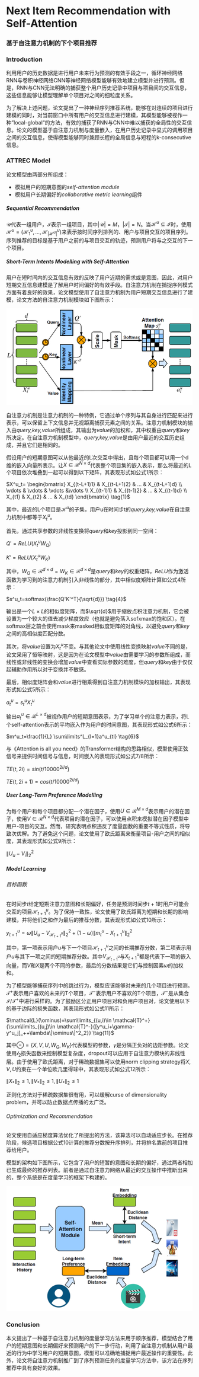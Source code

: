 # Next Item Recommendation with Self-Attention

### 基于自注意力机制的下个项目推荐

### Introduction

利用用户的历史数据是进行用户未来行为预测的有效手段之一，循环神经网络RNN与卷积神经网络CNN等神经网络模型能够有效地建立模型并进行预测。但是，RNN与CNN无法明确的捕获整个用户历史记录中项目与项目间的交互信息，这些信息能够让模型理解单个项目对之间的细粒度关系。

为了解决上述问题，论文提出了一种神经序列推荐系统，能够在对连续的项目进行建模的同时，对当前窗口中所有用户的交互信息进行建模，其模型能够被视作一种”local-global“的方法，有效的捕获了RNN与CNN中难以捕获的全局性的交互信息。论文的模型基于自注意力机制与度量嵌入，在用户历史记录中显式的调用项目之间的交互信息，使得模型能够同时兼顾长程的全局信息与短程的k-consecutive信息。

### ATTREC Model

论文模型由两部分所组成：

- 模拟用户的短期意图的*self-attention module*
- 模拟用户长期偏好的*collaborative metric learning*组件

##### Sequential Recommendation

$\mathcal{U}$代表一组用户，$\mathcal{I}$表示一组项目，其中$|\mathcal{U}|=M$，$|\mathcal{I}|=N$。当$\mathcal{H}^u \subseteq \mathcal{I}$时，使用$\mathcal{H}^u=(\mathcal{H}^u_1,...,\mathcal{H}^u_{|\mathcal{H}^u|})$来表示按时间序列排列的、用户与项目交互的项目序列。序列推荐的目标是基于用户之前的与项目交互的轨迹，预测用户将与之交互的下一个项目。

##### Short-Term Intents Modelling with Self-Attention

用户在短时间内的交互信息有效的反映了用户近期的需求或是意图，因此，对用户短期交互信息建模是了解用户时间偏好的有效手段。自注意力机制在捕捉序列模式方面有着良好的效果，论文模型使用了自注意力机制为用户短期交互信息进行了建模，论文方法的自注意力机制模块如下图所示：

![image-20210626155358840](https://raw.githubusercontent.com/Zjly/Image-hosting/master/202112301540981.png)

自注意力机制是注意力机制的一种特例，它通过单个序列与其自身进行匹配来进行表示，可以保留上下文信息并无视距离捕获元素之间的关系。注意力机制模块的输入由*query,key,value*所组成，其输出为*value*的加权和，其中权重由*query*和*key*所决定。在自注意力机制模型中，*query,key,value*是由用户最近的交互历史组成，并且它们是相同的。

假设用户的短期意图可以从他最近的L次交互中得出，且每个项目都可以用一个d维的嵌入向量所表示。让$X \in \mathcal{R}^{N\times d}$代表整个项目集的嵌入表示，那么将最近的L个项目依次堆叠到一起可以得到以下矩阵，其表现形式如公式1所示：

$X^u_t= \begin{bmatrix} X_{(t-L+1)1} & X_{(t-L+1)2} & ... & X_{(t-L+1)d} \\ \vdots & \vdots & \vdots &\vdots \\ X_{(t-1)1} & X_{(t-1)2} & ... & X_{(t-1)d} \\ X_{t1} & X_{t2} & ... & X_{td} \end{bmatrix} \tag{1}$

其中，最近的L个项目是$\mathcal{H}^u$的子集，用户u在时间步t的*query,key,value*在自注意力机制中都等于$X^u_t$。

首先，通过共享参数的非线性变换将*query*和*key*投影到同一空间：

$Q'=ReLU(X^u_tW_Q) \tag{2}$

$K'=ReLU(X^u_tW_K) \tag{3}$

其中，$W_Q \in \mathcal{R}^{d \times d} = W_K \in \mathcal{R}^{d \times d}$是*query*和*key*的权重矩阵，*ReLU*作为激活函数为学习到的注意力机制引入非线性的部分，其中相似度矩阵计算如公式4所示：

$s^u_t=softmax(\frac{Q'K'^T}{\sqrt{d}}) \tag{4}$

输出是一个$L \times L$的相似度矩阵，而$\sqrt{d}$用于缩放点积注意力机制，它会被设置为一个较大的值去减少梯度效应（也就是避免落入sofxmax的饱和区）。在softmax层之前会使用mask来masked相似度矩阵的对角线，以避免*query*和*key*之间的高相似度匹配分数。

其次，将*value*设置为$X^u_t$不变。与其他论文中使用线性变换映射*value*不同的是，论文采用了恒等映射，这是因为在论文模型中*value*由需要学习的参数所组成，而线性或非线性的变换会增加*value*中查看实际参数的难度，但*query*和*key*由于仅仅起辅助作用所以对于变换并不敏感。

最后，相似度矩阵会和*value*进行相乘得到自注意力机制模块的加权输出，其表现形式如公式5所示：

$a^u_t=s^u_tX^u_t \tag{5}$

输出$a^u_t \in \mathcal{R}^{L\times d}$被视作用户的短期意图表示，为了学习单个的注意力表示，将L个self-attention表示的平均嵌入作为用户的时间意图，其表现形式如公式6所示：

$m^u_t=\frac{1}{L} \sum\limits^L_{l=1}a^u_{tl} \tag{6}$

与《Attention is all you need》的Transformer结构的思路相似，模型使用正弦信号来提供时间信号与信息，时间嵌入的表现形式如公式7/8所示：

$TE(t,2i)=sin(t/10000^{2i/d}) \tag{7}$

$TE(t,2i+1)=cos(t/10000^{2i/d}) \tag{8}$

##### User Long-Term Preference Modelling

为每个用户和每个项目都分配一个潜在因子，使用$U \in \mathcal{R}^{M \times d}$表示用户的潜在因子，使用$V \in \mathcal{R}^{N \times d}$代表项目的潜在因子，可以使用点积来模拟潜在因子模型中用户-项目的交互。然而，研究表明点积违反了度量函数的重要不等式性质，将导致次优解。为了避免这个问题，论文使用了欧氏距离来衡量项目-用户之间的相似度，其表现形式如公式9所示：

$\left \| U_u-V_i \right \|^2_2 \tag{9}$

##### Model Learning

###### 目标函数

在时间步$t$给定短期注意力意图和长期偏好，任务是预测时间步$t+1$时用户可能会交互的项目$\mathcal{H}^u_{t+1}$。为了保持一致性，论文使用了欧氏距离为短期和长期的影响建模，并将他们之和作为最后的推荐分数，其表现形式如公式10所示：

$y^u_{t+1}=\omega \left \| {U_u-V_{\mathcal{H}^u_{t+1}}} \right \|^2_2 + (1-\omega)\left \|m^u_t-X^u_{t+1}\right \|^2_2 \tag{10}$

其中，第一项表示用户$u$与下一个项目$\mathcal{H}^u_{t+1}$之间的长期推荐分数，第二项表示用户$u$与其下一项之间的短期推荐分数。其中$V_{\mathcal{H}^u_{t+1}}$与$X^u_{t+1}$都是代表下一项的嵌入向量，而$V$和$X$是两个不同的参数，最后的分数结果是它们与控制因素$\omega$的加权和。

为了模型能够捕获序列中的跳过行为，模型应该能够对未来的几个项目进行预测。$\mathcal{T}^+$表示用户喜欢的未来的T个项目，$\mathcal{T}^-$表示用户不喜欢的T个项目，$\mathcal{T}^-$是从集合$\mathcal{I}/\mathcal{T}^+$中进行采样的。为了鼓励区分正用户项目对和负用户项目对，论文使用以下的基于边际的损失函数，其表现形式如公式11所示：

$\mathcal{L}(\ominus)=\sum\limits_{(u,i)\in \mathcal{T}^+}{\sum\limits_{(u,j)\in \mathcal{T}^-}{[y^u_i+\gamma-y^u_j]_++\lambda\|\ominus\|^2_2}} \tag{11}$

其中$\ominus=\{X,V,U,W_Q,W_K\}$代表模型的参数，$\gamma$是分隔正负对的边距参数。论文使用$\mathcal{l}_2$损失函数来控制模型复杂度，dropout可以应用于自注意力模块的非线性层。由于使用了欧氏距离，对于稀疏数据集可以使用norm clipping strategy将$X,V,U$约束在一个单位欧几里得球中，其表现形式如公式12所示：

$\left\|X_*\right\|_2\leqslant1,\left\|V_*\right\|_2\leqslant1,\left\|U_*\right\|_2\leqslant1 \tag{12}$

正则化方法对于稀疏数据集很有用，可以缓解curse of dimensionality problem，并可以防止数据点传播的太广泛。

###### Optimization and Recommendation

论文使用自适应梯度算法优化了所提出的方法，该算法可以自动适应步长。在推荐阶段，候选项目根据公式10计算的推荐分数按升序排列，并将排名靠前的项目推荐给用户。

模型的架构如下图所示，它包含了用户的短暂的意图和长期的偏好，通过两者相加已生成最终的推荐列表。前者是通过自注意力网络从最近的交互操作中推断出来的，整个系统是在度量学习的框架下构建的。

![image-20210702212150716](https://raw.githubusercontent.com/Zjly/Image-hosting/master/202112301540137.png)

### Conclusion

本文提出了一种基于自注意力机制的度量学习方法来用于顺序推荐，模型结合了用户的短期意图和长期偏好来预测用户的下一步行动，利用了自注意力机制从用户最近的行为中学习用户的短期意图，模型可以准确地捕捉用户最近操作的重要性。此外，论文将自注意力机制推广到了序列预测任务的度量学习方法中，该方法在序列推荐中具有良好的效果。
